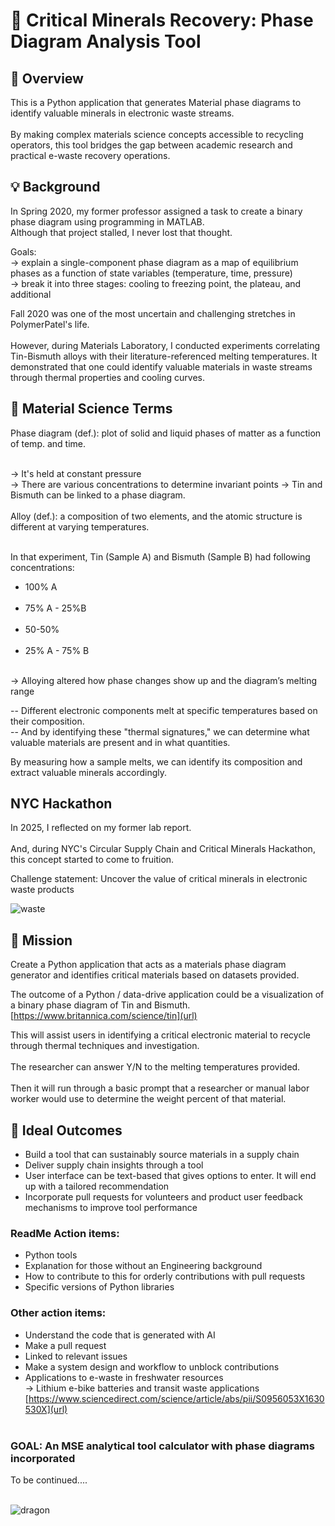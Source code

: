 # 🌊 Critical Minerals Recovery: Phase Diagram Analysis Tool

## 📝 Overview
This is a Python application that generates Material phase diagrams to identify valuable minerals in electronic waste streams. <br><br> By making complex materials science concepts accessible to recycling operators, this tool bridges the gap between academic research and practical e-waste recovery operations.

## 💡 Background

In Spring 2020, my former professor assigned a task to create a binary phase diagram using programming in MATLAB. 
<br> Although that project stalled, I never lost that thought.

Goals:<br>
-> explain a single-component phase diagram as a map of equilibrium phases as a function of state variables (temperature, time, pressure)<br>
-> break it into three stages: cooling to freezing point, the plateau, and additional

Fall 2020 was one of the most uncertain and challenging stretches in PolymerPatel's life. <br><br> However, during Materials Laboratory, I conducted experiments correlating Tin-Bismuth alloys with their literature-referenced melting temperatures. It demonstrated that one could identify valuable materials in waste streams through thermal properties and cooling curves.


## 🧪 Material Science Terms

Phase diagram (def.): plot of solid and liquid phases of matter as a function of temp. and time. <br><br>

 -> It's held at constant pressure <br>
 -> There are various concentrations to determine invariant points
  -> Tin and Bismuth can be linked to a phase diagram.<br><br>
Alloy (def.): a composition of two elements, and the atomic structure is different at varying temperatures. <br><br>

In that experiment, Tin (Sample A) and Bismuth (Sample B) had following concentrations:
 - 100% A<br><br>
 - 75% A - 25%B<br><br>
 - 50-50%<br><br>
 - 25% A - 75% B<br><br>

 -> Alloying altered how phase changes show up and the diagram’s melting range

-- Different electronic components melt at specific temperatures based on their composition. <br>-- And by identifying these "thermal signatures," we can determine what valuable materials are present and in what quantities.

By measuring how a sample melts, we can identify its composition and extract valuable minerals accordingly.


## NYC Hackathon

In 2025, I reflected on my former lab report. <br><br> And, during NYC's Circular Supply Chain and Critical Minerals Hackathon, this concept started to come to fruition.<br>

Challenge statement: Uncover the value of critical minerals in electronic waste products

![waste](https://github.com/user-attachments/assets/37c9a6e0-a0f3-48f5-a480-bb10534d8fc9)


## 🎯 Mission

Create a Python application that acts as a materials phase diagram generator and identifies critical materials based on datasets provided.

The outcome of a Python / data-drive application could be a visualization of a binary phase diagram of Tin and Bismuth. [https://www.britannica.com/science/tin](url)

This will assist users in identifying a critical electronic material to recycle through thermal techniques and investigation. <br><br>
The researcher can answer Y/N to the melting temperatures provided. <br><br>
Then it will run through a basic prompt that a researcher or manual labor worker would use to determine the weight percent of that material.

## 🚀 Ideal Outcomes

- Build a tool that can sustainably source materials in a supply chain <br>
- Deliver supply chain insights through a tool <br>
- User interface can be text-based that gives options to enter. It will end up with a tailored recommendation <br>
- Incorporate pull requests for volunteers and product user feedback mechanisms to improve tool performance <br>


### ReadMe Action items:

 - Python tools <br>
 - Explanation for those without an Engineering background <br>
 - How to contribute to this for orderly contributions with pull requests <br>
 - Specific versions of Python libraries <br>

### Other action items:

 - Understand the code that is generated with AI <br>
 - Make a pull request <br>
 - Linked to relevant issues <br>
 - Make a system design and workflow to unblock contributions <br>
 - Applications to e-waste in freshwater resources <br>
  -> Lithium e-bike batteries and transit waste applications [https://www.sciencedirect.com/science/article/abs/pii/S0956053X1630530X](url)<br><br>


### GOAL: An MSE analytical tool calculator with phase diagrams incorporated

To be continued....<br><br>

![dragon](https://github.com/user-attachments/assets/9722ce8e-409f-431f-b857-35b19e609ff4)

